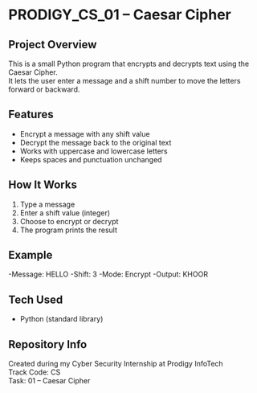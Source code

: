 # PRODIGY_CS_01 – Caesar Cipher

## Project Overview
This is a small Python program that encrypts and decrypts text using the Caesar Cipher.  
It lets the user enter a message and a shift number to move the letters forward or backward.

## Features
- Encrypt a message with any shift value
- Decrypt the message back to the original text
- Works with uppercase and lowercase letters
- Keeps spaces and punctuation unchanged

## How It Works
1. Type a message
2. Enter a shift value (integer)
3. Choose to encrypt or decrypt
4. The program prints the result

## Example
-Message: HELLO
-Shift: 3
-Mode: Encrypt
-Output: KHOOR

## Tech Used
- Python (standard library)

## Repository Info
Created during my Cyber Security Internship at Prodigy InfoTech  
Track Code: CS  
Task: 01 – Caesar Cipher
